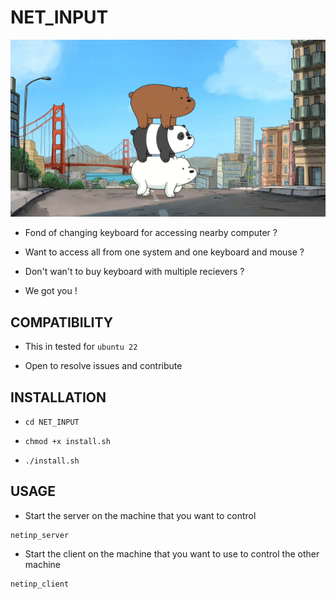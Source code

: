 # NET_INPUT

![](ZZZ/ZZZ.jpg)

* Fond of changing keyboard for accessing nearby computer ?

* Want to access all from one system and one keyboard and mouse ?

* Don't wan't to buy keyboard with multiple recievers ?

* We got you !

## COMPATIBILITY
* This in tested for `ubuntu 22`

* Open to resolve issues and contribute

## INSTALLATION
* `cd NET_INPUT`

* `chmod +x install.sh`

* `./install.sh`

## USAGE
* Start the server on the machine that you want to control
```
netinp_server
```
* Start the client on the machine that you want to use to control the other machine
```
netinp_client
```
